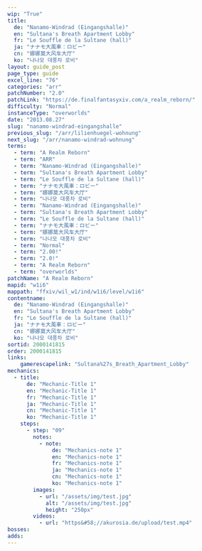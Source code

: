 ```yaml
---
wip: "True"
title:
  de: "Nanamo-Windrad (Eingangshalle)"
  en: "Sultana's Breath Apartment Lobby"
  fr: "Le Souffle de la Sultane (hall)"
  ja: "ナナモ大風車：ロビー"
  cn: "娜娜莫大风车大厅"
  ko: "나나모 대풍차 로비"
layout: guide_post
page_type: guide
excel_line: "76"
categories: "arr"
patchNumber: "2.0"
patchLink: "https://de.finalfantasyxiv.com/a_realm_reborn/"
difficulty: "Normal"
instanceType: "overworlds"
date: "2013.08.27"
slug: "nanamo-windrad-eingangshalle"
previous_slug: "/arr/lilienhuegel-wohnung"
next_slug: "/arr/nanamo-windrad-wohnung"
terms:
  - term: "A Realm Reborn"
  - term: "ARR"
  - term: "Nanamo-Windrad (Eingangshalle)"
  - term: "Sultana's Breath Apartment Lobby"
  - term: "Le Souffle de la Sultane (hall)"
  - term: "ナナモ大風車：ロビー"
  - term: "娜娜莫大风车大厅"
  - term: "나나모 대풍차 로비"
  - term: "Nanamo-Windrad (Eingangshalle)"
  - term: "Sultana's Breath Apartment Lobby"
  - term: "Le Souffle de la Sultane (hall)"
  - term: "ナナモ大風車：ロビー"
  - term: "娜娜莫大风车大厅"
  - term: "나나모 대풍차 로비"
  - term: "Normal"
  - term: "2.00!"
  - term: "2.0!"
  - term: "A Realm Reborn"
  - term: "overworlds"
patchName: "A Realm Reborn"
mapid: "w1i6"
mappath: "ffxiv/wil_w1/ind/w1i6/level/w1i6"
contentname:
  de: "Nanamo-Windrad (Eingangshalle)"
  en: "Sultana's Breath Apartment Lobby"
  fr: "Le Souffle de la Sultane (hall)"
  ja: "ナナモ大風車：ロビー"
  cn: "娜娜莫大风车大厅"
  ko: "나나모 대풍차 로비"
sortid: 2000141815
order: 2000141815
links:
    gamerescapelink: "Sultana%27s_Breath_Apartment_Lobby"
mechanics:
  - title:
      de: "Mechanic-Title 1"
      en: "Mechanic-Title 1"
      fr: "Mechanic-Title 1"
      ja: "Mechanic-Title 1"
      cn: "Mechanic-Title 1"
      ko: "Mechanic-Title 1"
    steps:
      - step: "09"
        notes:
          - note:
              de: "Mechanics-note 1"
              en: "Mechanics-note 1"
              fr: "Mechanics-note 1"
              ja: "Mechanics-note 1"
              cn: "Mechanics-note 1"
              ko: "Mechanics-note 1"
        images:
          - url: "/assets/img/test.jpg"
            alt: "/assets/img/test.jpg"
            height: "250px"
        videos:
          - url: "https&#58;//akurosia.de/upload/test.mp4"
bosses:
adds:
---
```

